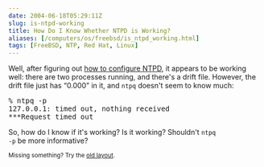 ```yaml
--- 
date: 2004-06-18T05:29:11Z
slug: is-ntpd-working
title: How Do I Know Whether NTPD is Working?
aliases: [/computers/os/freebsd/is_ntpd_working.html]
tags: [FreeBSD, NTP, Red Hat, Linux]
---
```


<p>Well, after figuring out <a href="http://www.justatheory.com/computers/os/freebsd/ntpd_configuration.html" title="NTPD Configuration on FreeBSD and Red Hat Linux">how to configure NTPD</a>, it appears to be working well: there are two processes running, and there's a drift file. However, the drift file just has <q>0.000</q> in it, and <code>ntpq</code> doesn't seem to know much:</p>

<pre>% ntpq -p
127.0.0.1: timed out, nothing received
***Request timed out</pre>

<p>So, how do I know if it's working? Is it working? Shouldn't <code>ntpq
-p</code> be more informative?</p>

<p class="past"><small>Missing something? Try the <a rel="nofollow" href="http://past.justatheory.com/computers/os/freebsd/is_ntpd_working.html">old layout</a>.</small></p>


